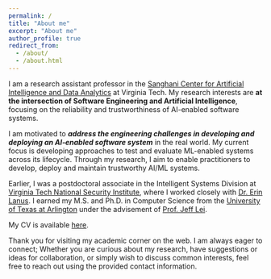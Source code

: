 ```yaml
---
permalink: /
title: "About me"
excerpt: "About me"
author_profile: true
redirect_from: 
  - /about/
  - /about.html
---
```



I am a research assistant professor in the [Sanghani Center for Artificial Intelligence and Data Analytics](https://sanghani.cs.vt.edu) at Virginia Tech. My research interests are **at the intersection of Software Engineering and Artificial Intelligence**, focusing on the reliability and trustworthiness of AI-enabled software systems. 

I am motivated to ***address the engineering challenges in developing and deploying an AI‐enabled software system*** in the real world. My current focus is developing approaches to test and evaluate ML-enabled systems across its lifecycle. Through my research, I aim to enable practitioners to develop, deploy and maintain trustworthy AI/ML systems.

Earlier, I was a postdoctoral associate in the Intelligent Systems Division at [Virginia Tech National Security Institute](https://nationalsecurity.vt.edu/research/isd.html), where I worked closely with [Dr. Erin Lanus](https://data-assurance.vt.domains). I earned my M.S. and Ph.D. in Computer Science from the [University of Texas at Arlington](http://www.uta.edu/uta/) under the advisement of [Prof. Jeff Lei](https://mentis.uta.edu/explore/profile/yu-lei).

My CV is available [here](https://cjaganmohan.github.io/files/CV_Jagan.pdf).

Thank you for visiting my academic corner on the web. I am always eager to connect; Whether you are curious about my research, have suggestions or ideas for collaboration, or simply wish to discuss common interests, feel free to reach out using the provided contact information.

<!--
Hi There! I am ***Jagan***. I am postdoctoral associate at Virginia Tech. I am working with Dr.Erin Lanus and my research focuses on AI Assurance.

Earlier, I earned my PhD from the [Department of Computer Science and Engineering](http://cse.uta.edu/) at the [University of Texas at Arlington](http://www.uta.edu/uta/). My advisor is [Prof. Jeff Lei](https://mentis.uta.edu/explore/profile/yu-lei). Prior to that, I earned my *M.S. in Computer Science* from the University of Texas at Arlington in 2015, and my B.Tech degree in Information Technology in 2008. Before joining the graduate school, I was working as an Analyst Programmer from 2009 to 2012. You can find my CV [here](https://cjaganmohan.github.io/files/Simple_CV_Jagan.pdf).


## Research Interests
  * **Software Engineering for AI-enabled systems**
  * **Testing and Debugging of Machine Learning (ML) and Reinforcement Learning (RL) models**
  * **AI Assurance:** Explainability, Fairness, Generalizability
-->

<!--

I am a postdoctoral associate in the Intelligent Systems Division at [Virginia Tech National Security Institute](https://nationalsecurity.vt.edu/research/isd.html). I work closely with Dr. Erin Lanus at the Intelligent Systems Division.  Earlier, I earned my M.S. and Ph.D. in Computer Science from the [University of Texas at Arlington](http://www.uta.edu/uta/) under the advisement of [Prof. Jeff Lei](https://mentis.uta.edu/explore/profile/yu-lei). My research interests are **at the intersection of Software Engineering and Artificial Intelligence**, focusing on the reliability and trustworthiness of AI-enabled software systems.

I am motivated to ***address the engineering challenges in developing and deploying an AI‐enabled software system*** in the real world. My current focus is developing approaches to test and evaluate ML-enabled systems across its lifecycle. Through my research, I aim to enable practitioners to develop and maintain trustworthy AI/ML systems.

My CV is available [here](https://cjaganmohan.github.io/files/CV_Jagan.pdf).

Thank you for visiting my academic corner on the web. I am always eager to connect; Whether you are curious about my research, have suggestions or ideas for collaboration, or simply wish to discuss common interests, feel free to reach out using the provided contact information.

## News
**2023**
  * **May**
    * Program Committee, [AITest 2023](https://ieeeaitest.com)
  * **April**
    * Organizing Committee, [ICST 2023](https://conf.researchr.org/committee/icst-2023/icst-2023-organizing-committee)
    * Program Committee/Reviewer, ICST 2023 Poster track
  * **February**
    * Synthetic Data Generation Using Combinatorial Testing and Variational Autoencoder* accepted at IWCT 2023
  * **January**
    * Reviewer, Software Quality Journal

**2022**
  * **October 2022:**
    * Our book *AI Assurance: Towards Trustworthy, Explainable, Safe, and Ethical AI* is published by Elsevier. My contribution is *Chapter 1: An Introduction to AI Assurance* Congratulations to all the contributors, and special thanks to editors -- Dr. Feras A. Batarseh and Dr. Laura Freeman
  * **September**
    * DeepH2O: Cyber Attacks Detection in Water Distribution Systems Using Deep Learning* rejected. Thanks to the reviewers for their time and valuable feedback
  * **August**
    * DeepFarm: AI-Driven Management of Farm Production using Explainable Causality* accepted at STC 2022
    * Program Committee, [International Workshop on Assured Autonomy, Artificial Intelligence and Machine Learning](https://issre2022.github.io/workshop_waam_page.html)
    * Reviewer, [Software Technology Conference, 2022](https://www.ieee-stc.org)
  * **July**
    * Submitted a manuscript titled *DeepH2O: Cyber Attacks Detection in Water Distribution Systems Using Deep Learning* to Nature Water Journal
  * **June**
    * DeltaExplainer: A Software Debugging Approach to Generating Counterfactual Explanations* accepted at AITest 2022
    * Submitted a manuscript *DeepFarm: AI-Driven Management of Farm Production using Explainable Causality* to STC 2022
    * Along with Dr. Feras Batarseh, hosted a one-day AI Assurance workshop at [CCI CyberCamp](https://cyberinitiative.org/events-programs/2022/cybercamp-2022.html)
  * **May**
    * Submitted a manuscript titled *DeltaExplainer: A Software Debugging Approach to Generating Counterfactual Explanations* to AITest 2022 
    * Presented a 90 minute tutorial on AI Assurance at [FLAIRS 2022](https://www.flairs-35.info/tutorials)
    * Program Committee, [AITest 2022](https://ieeetests.com)
  * **April**
    * Presented a speed briefing talk at the inagural [CCI Symposium](https://cyberinitiative.org/events-programs/2022/2022-cci-symposium.html)
  * **March**
    * Tutorial on AI Assurance accepted at [FLAIRS 2022](https://www.flairs-35.info/tutorials)
  * **February**
    * A Combinatorial Approach to Fairness Testing of Machine Learning Models* accepted at IWCT 2022
  * **January**
    * Submitted a tutorial proposal to [FLAIRS 2022](https://www.flairs-35.info/tutorials)
  -->
